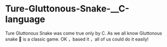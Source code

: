 # Ture-Gluttonous-Snake-__C-language
Ture Gluttonous Snake was come true only by C.
As we all know Gluttonous snake 🐍 is a classic game. 
OK ，based it ，all of us could do it easily!
